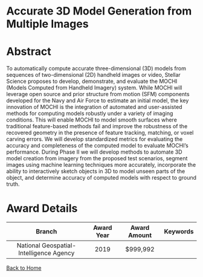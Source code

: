 
Accurate 3D Model Generation from Multiple Images
=================================================

# Abstract


To automatically compute accurate three-dimensional (3D) models from sequences of two-dimensional (2D) handheld images or video, Stellar Science proposes to develop, demonstrate, and evaluate the MOCHI (Models Computed from Handheld Imagery) system. While MOCHI will leverage open source and prior structure from motion (SFM) components developed for the Navy and Air Force to estimate an initial model, the key innovation of MOCHI is the integration of automated and user-assisted methods for computing models robustly under a variety of imaging conditions. This will enable MOCHI to model smooth surfaces where traditional feature-based methods fail and improve the robustness of the recovered geometry in the presence of feature tracking, matching, or voxel carving errors. We will develop standardized metrics for evaluating the accuracy and completeness of the computed model to evaluate MOCHI’s performance. During Phase II we will develop methods to automate 3D model creation from imagery from the proposed test scenarios, segment images using machine learning techniques more accurately, incorporate the ability to interactively sketch objects in 3D to model unseen parts of the object, and determine accuracy of computed models with respect to ground truth.  

# Award Details

|Branch|Award Year|Award Amount|Keywords|
| :---: | :---: | :---: | :---: |
|National Geospatial-Intelligence Agency|2019|$999,992||
  
  


[Back to Home](https://github.com/chrischow/dod_sbir_awards/JH/#2269)